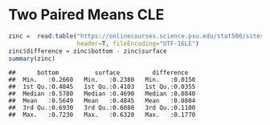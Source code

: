 Two Paired Means CLE
================

``` r
zinc =  read.table("https://onlinecourses.science.psu.edu/stat500/sites/onlinecourses.science.psu.edu.stat500/files/data/zinc_conc.txt", 
                   header=T, fileEncoding="UTF-16LE")
zinc$difference = zinc$bottom - zinc$surface
summary(zinc)
```

    ##      bottom          surface         difference    
    ##  Min.   :0.2660   Min.   :0.2380   Min.   :0.0150  
    ##  1st Qu.:0.4845   1st Qu.:0.4103   1st Qu.:0.0355  
    ##  Median :0.5780   Median :0.4690   Median :0.0840  
    ##  Mean   :0.5649   Mean   :0.4845   Mean   :0.0804  
    ##  3rd Qu.:0.6930   3rd Qu.:0.6080   3rd Qu.:0.1100  
    ##  Max.   :0.7230   Max.   :0.6320   Max.   :0.1770
